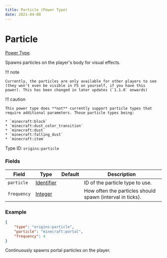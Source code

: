 ```yaml
---
title: Particle (Power Type)
date: 2021-04-08
---
```

# Particle

[Power Type](../power_types.md).

Spawns particles on the player's body for visual effects.

!!! note

    Currently, the particles are only available for other players to see (they won't even be visible in F5 on yourself, if you have this power). This has been changed in later updates (`1.1.0` onwards)

!!! caution

    This power type does **not** currently support particle types that require additional parameters. Those particle types being:

    * `minecraft:block`
    * `minecraft:dust_color_transition`
    * `minecraft:dust`
    * `minecraft:falling_dust`
    * `minecraft:item`

Type ID: `origins:particle`

### Fields

Field  | Type | Default | Description
-------|------|---------|-------------
`particle` | [Identifier](../data_types/identifier.md) | | ID of the particle type to use.
`frequency` | [Integer](../data_types/integer.md) | | How often the particles should spawn (interval in ticks).

### Example
```json
{
  	"type": "origins:particle",
  	"particle": "minecraft:portal",
  	"frequency": 4
}
```
Continuously spawns portal particles on the player.
